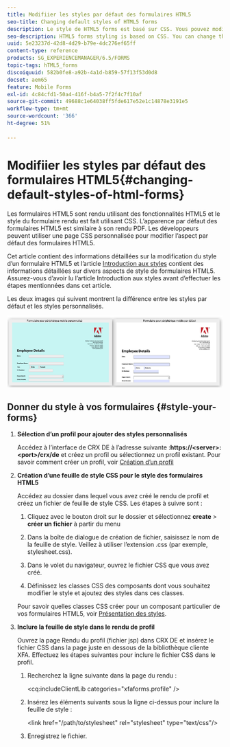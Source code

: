 ```yaml
---
title: Modifiier les styles par défaut des formulaires HTML5
seo-title: Changing default styles of HTML5 forms
description: Le style de HTML5 forms est basé sur CSS. Vous pouvez modifier les styles par défaut du formulaire.
seo-description: HTML5 forms styling is based on CSS. You can change the default styles of the form.
uuid: 5e23237d-42d8-4d29-b79e-4dc276ef65ff
content-type: reference
products: SG_EXPERIENCEMANAGER/6.5/FORMS
topic-tags: hTML5_forms
discoiquuid: 582b0fe8-a92b-4a1d-b859-57f13f53d0d8
docset: aem65
feature: Mobile Forms
exl-id: 4c84cfd1-50a4-416f-b4a5-7f2f4c7f10af
source-git-commit: 49688c1e64038ff5fde617e52e1c14878e3191e5
workflow-type: tm+mt
source-wordcount: '366'
ht-degree: 51%

---
```


# Modifiier les styles par défaut des formulaires HTML5{#changing-default-styles-of-html-forms}

Les formulaires HTML5 sont rendu utilisant des fonctionnalités HTML5 et le style du formulaire rendu est fait utilisant CSS. L’apparence par défaut des formulaires HTML5 est similaire à son rendu PDF. Les développeurs peuvent utiliser une page CSS personnalisée pour modifier l’aspect par défaut des formulaires HTML5.

Cet article contient des informations détaillées sur la modification du style d’un formulaire HTML5 et l’article [Introduction aux styles](/help/forms/using/css-styles.md) contient des informations détaillées sur divers aspects de style de formulaires HTML5. Assurez-vous d’avoir lu l’article Introduction aux styles avant d’effectuer les étapes mentionnées dans cet article.

Les deux images qui suivent montrent la différence entre les styles par défaut et les styles personnalisés.

![pictures-002-small](assets/pictures-002-small.png)

## Donner du style à vos formulaires {#style-your-forms}

1. **Sélection d’un profil pour ajouter des styles personnalisés**

   Accédez à l’interface de CRX DE à lʼadresse suivante :**https://&lt;server>:&lt;port>/crx/de** et créez un profil ou sélectionnez un profil existant. Pour savoir comment créer un profil, voir [Création d’un profil](/help/forms/using/custom-profile.md)

1. **Création d’une feuille de style CSS pour le style des formulaires HTML5**

   Accédez au dossier dans lequel vous avez créé le rendu de profil et créez un fichier de feuille de style CSS. Les étapes à suivre sont :

   1. Cliquez avec le bouton droit sur le dossier et sélectionnez **create** > **créer un fichier** à partir du menu

   1. Dans la boîte de dialogue de création de fichier, saisissez le nom de la feuille de style. Veillez à utiliser l’extension .css (par exemple, stylesheet.css).
   1. Dans le volet du navigateur, ouvrez le fichier CSS que vous avez créé.
   1. Définissez les classes CSS des composants dont vous souhaitez modifier le style et ajoutez des styles dans ces classes.

   Pour savoir quelles classes CSS créer pour un composant particulier de vos formulaires HTML5, voir [Présentation des styles](/help/forms/using/css-styles.md).

1. **Inclure la feuille de style dans le rendu de profil**

   Ouvrez la page Rendu du profil (fichier jsp) dans CRX DE et insérez le fichier CSS dans la page juste en dessous de la bibliothèque cliente XFA. Effectuez les étapes suivantes pour inclure le fichier CSS dans le profil.

   1. Recherchez la ligne suivante dans la page du rendu :

      &lt;cq:includeClientLib categories=&quot;xfaforms.profile&quot; />

   1. Insérez les éléments suivants sous la ligne ci-dessus pour inclure la feuille de style :

      &lt;link href=&quot;/path/to/stylesheet&quot; rel=&quot;stylesheet&quot; type=&quot;text/css&quot;/>

   1. Enregistrez le fichier.
